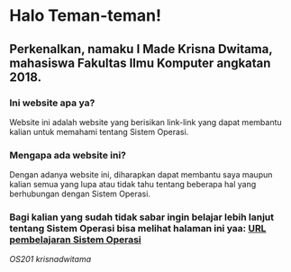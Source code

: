# Halo Teman-teman!

## Perkenalkan, namaku I Made Krisna Dwitama, mahasiswa Fakultas Ilmu Komputer angkatan 2018.

### Ini website apa ya?
Website ini adalah website yang berisikan link-link yang dapat membantu kalian untuk memahami tentang Sistem Operasi.

### Mengapa ada website ini?
Dengan adanya website ini, diharapkan dapat membantu saya maupun kalian semua yang lupa atau tidak tahu tentang beberapa hal yang berhubungan dengan Sistem Operasi.

### Bagi kalian yang sudah tidak sabar ingin belajar lebih lanjut tentang Sistem Operasi bisa melihat halaman ini yaa: [URL pembelajaran Sistem Operasi](URLs/)

*OS201 krisnadwitama*
